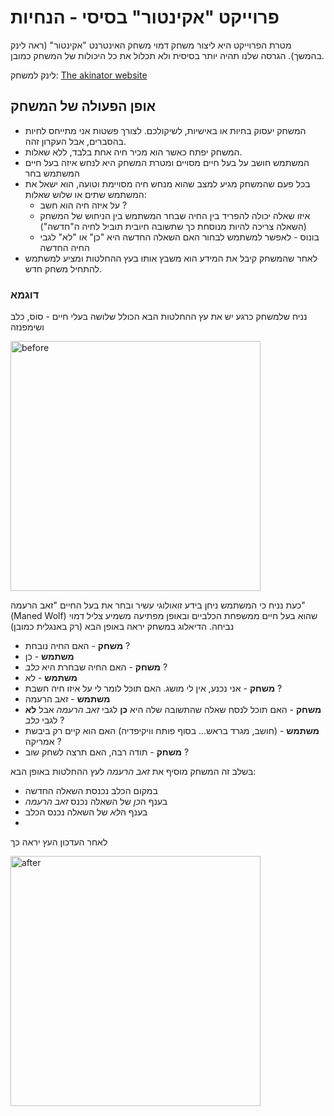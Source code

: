 # פרוייקט "אקינטור" בסיסי - הנחיות 
מטרת הפרוייקט היא ליצור משחק דמוי משחק האינטרנט "אקינטור" (ראה לינק בהמשך). הגרסה שלנו תהיה יותר בסיסית ולא תכלול את כל היכולות של המשחק כמובן.

לינק למשחק:
[The akinator website](https://en.akinator.com/)

## אופן הפעולה של המשחק
- המשחק יעסוק בחיות או באישיות, לשיקולכם. לצורך פשטות אני מתייחס לחיות בהסברים, אבל העקרון זהה.
- המשחק יפתח כאשר הוא מכיר חיה אחת בלבד, ללא שאלות.
- המשתמש חושב על בעל חיים מסויים ומטרת המשחק היא לנחש איזה בעל חיים המשתמש בחר
- בכל פעם שהמשחק מגיע למצב שהוא מנחש חיה מסויימת וטועה, הוא ישאל את המשתמש שתים או שלוש שאלות:
  - על איזה חיה הוא חשב ?
  - איזו שאלה יכולה להפריד בין החיה שבחר המשתמש בין הניחוש של המשחק (השאלה צריכה להיות מנוסחת כך שתשובה חיובית תוביל לחיה ה"חדשה")
  - בונוס - לאפשר למשתמש לבחור האם השאלה החדשה היא "כן" או "לא" לגבי החיה החדשה
- לאחר שהמשחק קיבל את המידע הוא משבץ אותו בעץ ההחלטות ומציע למשתמש להתחיל משחק חדש.

### דוגמא
נניח שלמשחק כרגע יש את עץ ההחלטות הבא הכולל שלושה בעלי חיים - סוס, כלב ושימפנזה

<img src="https://github.com/weiss-gal/data_science_project/assets/8408299/21201efd-dc11-4d6b-b9db-03f6149ebce0" alt="before" title="before" width="400"/>


כעת נניח כי המשתמש ניחן בידע זואולוגי עשיר ובחר את בעל החיים "זאב הרעמה" (Maned Wolf) שהוא בעל חיים ממשפחת הכלביים ובאופן מפתיעה משמיע צליל דמוי נביחה. הדיאלוג במשחק יראה באופן הבא (רק באנגלית כמובן)

 - **משחק** - האם החיה נובחת ?
 - **משתמש** - כן
 - **משחק** - האם החיה שבחרת היא *כלב* ?
 - **משתמש** - לא
 - **משחק** - אני נכנע, אין לי מושג. האם תוכל לומר לי על איזו חיה חשבת ?
 - **משתמש** - זאב הרעמה
 - **משחק** - האם תוכל לנסח שאלה שהתשובה שלה היא **כן** לגבי *זאב הרעמה* אבל **לא** לגבי *כלב* ?
 - **משתמש** - (חושב, מגרד בראש... בסוף פותח וויקיפדיה) האם הוא קיים רק ביבשת אמריקה ?
 - **משחק** - תודה רבה, האם תרצה לשחק שוב ? 

בשלב זה המשחק מוסיף את *זאב הרעמה* לעץ ההחלטות באופן הבא:
- במקום הכלב נכנסת השאלה החדשה
- בענף ה*כן* של השאלה נכנס *זאב הרעמה*
- בענף ה*לא* של השאלה נכנס הכלב
- 
לאחר העדכון העץ יראה כך


<img src="https://github.com/weiss-gal/data_science_project/assets/8408299/0e71046a-b0b1-454e-adae-448c4113b402" alt="after" title="after" width="400"/>


  
  
